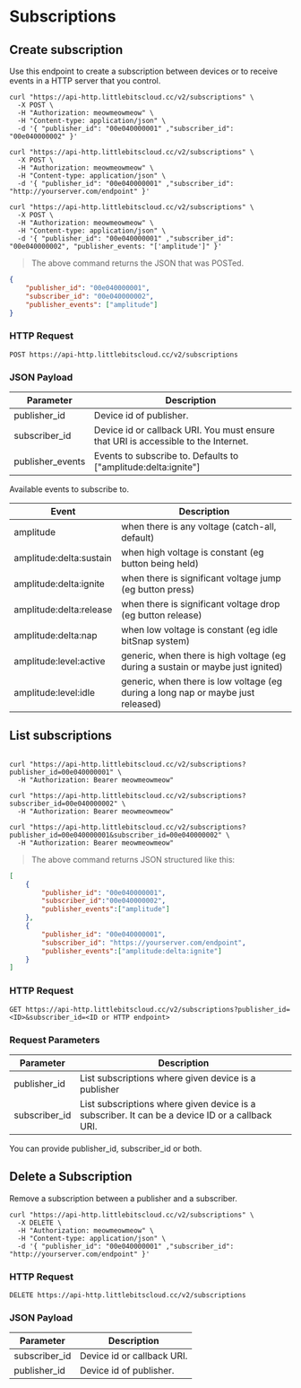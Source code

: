 # Subscriptions

## Create subscription

Use this endpoint to create a subscription between devices or to receive events in a HTTP server that you control.

```shell
curl "https://api-http.littlebitscloud.cc/v2/subscriptions" \
  -X POST \
  -H "Authorization: meowmeowmeow" \
  -H "Content-type: application/json" \
  -d '{ "publisher_id": "00e040000001" ,"subscriber_id": "00e040000002" }'

curl "https://api-http.littlebitscloud.cc/v2/subscriptions" \
  -X POST \
  -H "Authorization: meowmeowmeow" \
  -H "Content-type: application/json" \
  -d '{ "publisher_id": "00e040000001" ,"subscriber_id": "http://yourserver.com/endpoint" }'

curl "https://api-http.littlebitscloud.cc/v2/subscriptions" \
  -X POST \
  -H "Authorization: meowmeowmeow" \
  -H "Content-type: application/json" \
  -d '{ "publisher_id": "00e040000001" ,"subscriber_id": "00e040000002", "publisher_events: "['amplitude']" }'
```

> The above command returns the JSON that was POSTed.

```json
{
    "publisher_id": "00e040000001",
	"subscriber_id": "00e040000002",
    "publisher_events": ["amplitude"]
}
```

### HTTP Request

`POST https://api-http.littlebitscloud.cc/v2/subscriptions`

### JSON Payload

Parameter | Description
--------- | -----------
publisher_id | Device id of publisher.
subscriber_id | Device id or callback URI. You must ensure that URI is accessible to the Internet.
publisher_events | Events to subscribe to. Defaults to ["amplitude:delta:ignite"]

Available events to subscribe to.

Event | Description
--------- | -----------
amplitude                  | when there is any voltage (catch-all, default)
amplitude:delta:sustain    | when high voltage is constant (eg button being held)
amplitude:delta:ignite     | when there is significant voltage jump (eg button press)
amplitude:delta:release    | when there is significant voltage drop (eg button release)
amplitude:delta:nap        | when low voltage is constant (eg idle bitSnap system)
amplitude:level:active     | generic, when there is high voltage (eg during a sustain or maybe just ignited)
amplitude:level:idle       | generic, when there is low voltage (eg during a long nap or maybe just released)

## List subscriptions

```shell

curl "https://api-http.littlebitscloud.cc/v2/subscriptions?publisher_id=00e040000001" \
  -H "Authorization: Bearer meowmeowmeow"

curl "https://api-http.littlebitscloud.cc/v2/subscriptions?subscriber_id=00e040000002" \
  -H "Authorization: Bearer meowmeowmeow"

curl "https://api-http.littlebitscloud.cc/v2/subscriptions?publisher_id=00e040000001&subscriber_id=00e040000002" \
  -H "Authorization: Bearer meowmeowmeow"
```

> The above command returns JSON structured like this:

```json
[
	{
		"publisher_id": "00e040000001",
		"subscriber_id":"00e040000002",
		"publisher_events":["amplitude"]
	},
	{
		"publisher_id": "00e040000001",
		"subscriber_id": "https://yourserver.com/endpoint",
		"publisher_events":["amplitude:delta:ignite"]
	}
]
```

### HTTP Request

`GET https://api-http.littlebitscloud.cc/v2/subscriptions?publisher_id=<ID>&subscriber_id=<ID or HTTP endpoint>`

### Request Parameters

Parameter | Description
--------- | -----------
  publisher_id | List subscriptions where given device is a publisher
  subscriber_id | List subscriptions where given device is a subscriber. It can be a device ID or a callback URI.

You can provide publisher_id, subscriber_id or both.

## Delete a Subscription

Remove a subscription between a publisher and a subscriber.

```shell
curl "https://api-http.littlebitscloud.cc/v2/subscriptions" \
  -X DELETE \
  -H "Authorization: meowmeowmeow" \
  -H "Content-type: application/json" \
  -d '{ "publisher_id": "00e040000001" ,"subscriber_id": "http://yourserver.com/endpoint" }'

```

### HTTP Request

`DELETE https://api-http.littlebitscloud.cc/v2/subscriptions`

### JSON Payload

Parameter | Description
--------- | -----------
  subscriber_id | Device id or callback URI.
  publisher_id | Device id of publisher.
